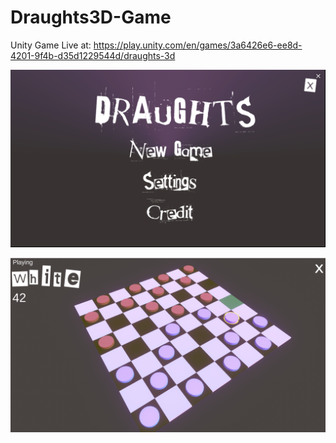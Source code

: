 # Draughts3D-Game
Unity Game
Live at: https://play.unity.com/en/games/3a6426e6-ee8d-4201-9f4b-d35d1229544d/draughts-3d

![alt text](https://github.com/bendan7/Draughts3D-Game/blob/master/Screenshot%20at%20Apr%2027%2013-45-23.png)

![alt text](https://github.com/bendan7/Draughts3D-Game/blob/master/Screenshot%20at%20Feb%2018%2015-46-06.png)
